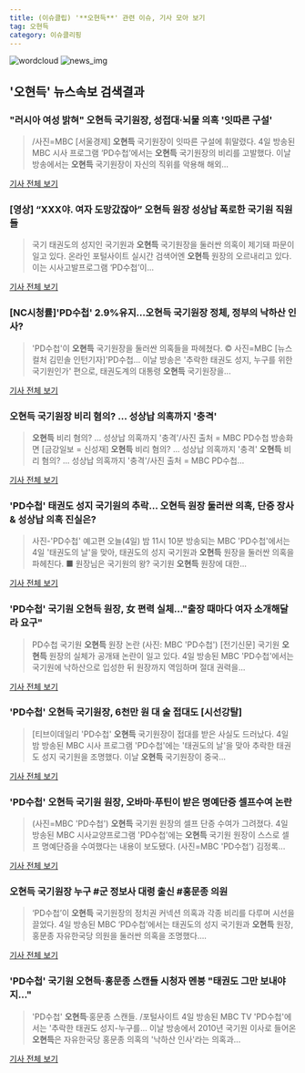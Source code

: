 ```yaml
---
title: (이슈클립) '**오현득**' 관련 이슈, 기사 모아 보기
tag: 오현득
category: 이슈클리핑
---
```

![wordcloud](https://s3.ap-northeast-2.amazonaws.com/lyrics101-wordcloud/2018-09-05-1536108405.png)
![news_img](https://user-images.githubusercontent.com/42597476/44507050-1206f400-a6e4-11e8-8d98-7ffbfebb353f.png)
## **'**오현득**'** 뉴스속보 검색결과
### "러시아 여성 밝혀" **오현득** 국기원장, 성접대·뇌물 의혹 '잇따른 구설'

>/사진=MBC [서울경제] **오현득** 국기원장이 잇따른 구설에 휘말렸다. 4일 방송된 MBC 시사 프로그램 ‘PD수첩’에서는 **오현득** 국기원장의 비리를 고발했다. 이날 방송에서는 **오현득** 국기원장이 자신의 직위를 악용해 해외...

<a href="http://www.sedaily.com/NewsView/1S4IOXJIM7" target="_blank">기사 전체 보기</a>

### [영상] “XXX야. 여자 도망갔잖아” **오현득** 원장 성상납 폭로한 국기원 직원들

>국기 태권도의 성지인 국기원과 **오현득** 국기원장을 둘러싼 의혹이 제기돼 파문이 일고 있다. 온라인 포털사이트 실시간 검색어엔 **오현득** 원장의 오르내리고 있다. 이는 시사고발프로그램 ‘PD수첩’이...

<a href="http://news.kmib.co.kr/article/view.asp?arcid=0012657607&code=61121211&cp=nv" target="_blank">기사 전체 보기</a>

### [NC시청률]'PD수첩' 2.9%유지…**오현득** 국기원장 정체, 정부의 낙하산 인사?

>'PD수첩'이 **오현득** 국기원장을 둘러싼 의혹들을 파헤쳤다.     © 사진=MBC [뉴스컬처 김민솔 인턴기자]'PD수첩... 이날 방송은 '추락한 태권도 성지, 누구를 위한 국기원인가' 편으로, 태권도계의 대통령 **오현득** 국기원장을...

<a href="http://www.newsculture.tv/sub_read.html?uid=140618&section=sc155" target="_blank">기사 전체 보기</a>

### **오현득** 국기원장 비리 혐의? ... 성상납 의혹까지 '충격'

>**오현득** 비리 혐의? ... 성상납 의혹까지 '충격'/사진 출처 = MBC PD수첩 방송화면 [금강일보 = 신성재] **오현득** 비리 혐의? ... 성상납 의혹까지 '충격' **오현득** 비리 혐의? ... 성상납 의혹까지 '충격'/사진 출처 = MBC PD수첩...

<a href="http://www.ggilbo.com/news/articleView.html?idxno=542768" target="_blank">기사 전체 보기</a>

### 'PD수첩' 태권도 성지 국기원의 추락… **오현득** 원장 둘러싼 의혹, 단증 장사& 성상납 의혹 진실은?

>사진-'PD수첩' 예고편 오늘(4일) 밤 11시 10분 방송되는 MBC 'PD수첩'에서는 4일 '태권도의 날'을 맞아, 태권도의 성지 국기원과 **오현득** 원장을 둘러싼 의혹을 파헤친다.   ■ 원장님은 국기원의 왕?  국기원 **오현득** 원장에 대한...

<a href="http://news20.busan.com/controller/newsController.jsp?newsId=20180904000037" target="_blank">기사 전체 보기</a>

### 'PD수첩' 국기원 **오현득** 원장, 女 편력 실체…"출장 때마다 여자 소개해달라 요구"

>PD수첩 국기원 **오현득** 원장 논란 (사진: MBC 'PD수첩') [전기신문] 국기원 **오현득** 원장의 실체가 공개돼 논란이 일고 있다. 4일 방송된 MBC 'PD수첩'에서는 국기원에 낙하산으로 입성한 뒤 원장까지 역임하며 절대 권력을...

<a href="http://www.electimes.com/article.php?aid=1536076985164225084" target="_blank">기사 전체 보기</a>

### 'PD수첩' **오현득** 국기원장, 6천만 원 대 술 접대도 [시선강탈]

>[티브이데일리 'PD수첩' **오현득** 국기원장이 접대를 받은 사실도 드러났다. 4일 밤 방송된 MBC 시사 프로그램 'PD수첩'에는 '태권도의 날'을 맞아 추락한 태권도 성지 국기원을 조명했다. 이날 **오현득** 국기원장이 중국...

<a href="http://tvdaily.asiae.co.kr/read.php3?aid=15360731701391929002" target="_blank">기사 전체 보기</a>

### 'PD수첩' **오현득** 국기원 원장, 오바마·푸틴이 받은 명예단증 셀프수여 논란

>(사진=MBC 'PD수첩') **오현득** 국기원 원장의 셀프 단증 수여가 그려졌다. 4일 방송된 MBC 시사교양프로그램 'PD수첩'에는 **오현득** 국기원 원장이 스스로 셀프 명예단증을 수여했다는 내용이 보도됐다. (사진=MBC 'PD수첩') 김정록...

<a href="http://www.slist.kr/news/articleView.html?idxno=44660" target="_blank">기사 전체 보기</a>

### **오현득** 국기원장 누구 #군 정보사 대령 출신 #홍문종 의원

>‘PD수첩’이 **오현득** 국기원장의 정치권 커넥션 의혹과 각종 비리를 다루며 시선을 끌었다. 4일 방송된 MBC ‘PD수첩’에서는 태권도의 성지 국기원과 **오현득** 원장, 홍문종 자유한국당 의원을 둘러싼 의혹을 조명했다....

<a href="http://www.kookje.co.kr/news2011/asp/newsbody.asp?code=0500&key=20180905.99099001592" target="_blank">기사 전체 보기</a>

### 'PD수첩' 국기원 **오현득**·홍문종 스캔들 시청자 멘붕 "태권도 그만 보내야지…"

>'PD수첩' **오현득**·홍문종 스캔들. /포털사이트  4일 방송된 MBC TV 'PD수첩'에서는 '추락한 태권도 성지-누구를... 이날 방송에서 2010년 국기원 이사로 들어온 **오현득**은 자유한국당 홍문종 의혹의 '낙하산 인사'라는 의혹과...

<a href="http://www.kyeongin.com/main/view.php?key=20180905000014184" target="_blank">기사 전체 보기</a>


